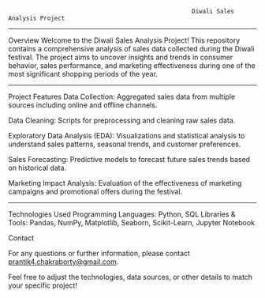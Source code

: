                                                         Diwali Sales Analysis Project

------------------------------------------------------------------------------------------------------------------------------------------------------------------------------------------
Overview
Welcome to the Diwali Sales Analysis Project! This repository contains a comprehensive analysis of sales data collected during the Diwali festival. The project aims to uncover insights and trends in consumer behavior, sales performance, and marketing effectiveness during one of the most significant shopping periods of the year.

------------------------------------------------------------------------------------------------------------------------------------------------------------------------------------------
Project Features
Data Collection: Aggregated sales data from multiple sources including online and offline channels.

Data Cleaning: Scripts for preprocessing and cleaning raw sales data.

Exploratory Data Analysis (EDA): Visualizations and statistical analysis to understand sales patterns, seasonal trends, and customer preferences.

Sales Forecasting: Predictive models to forecast future sales trends based on historical data.

Marketing Impact Analysis: Evaluation of the effectiveness of marketing campaigns and promotional offers during the festival.

------------------------------------------------------------------------------------------------------------------------------------------------------------------------------------------
Technologies Used
Programming Languages: Python, SQL
Libraries & Tools: Pandas, NumPy, Matplotlib, Seaborn, Scikit-Learn, Jupyter Notebook



Contact

For any questions or further information, please contact prantik4.chakraborty@gmail.com.

Feel free to adjust the technologies, data sources, or other details to match your specific project!
